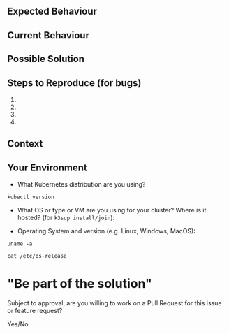 <!--- Provide a general summary of the issue in the Title above -->

## Expected Behaviour
<!--- If you're describing a bug, tell us what should happen -->
<!--- If you're suggesting a change/improvement, tell us how it should work -->

## Current Behaviour
<!--- If describing a bug, tell us what happens instead of the expected behavior -->
<!--- If suggesting a change/improvement, explain the difference from current behavior -->

## Possible Solution
<!--- Not obligatory, but suggest a fix/reason for the bug, -->
<!--- or ideas how to implement the addition or change -->

## Steps to Reproduce (for bugs)
<!--- Provide a link to a live example, or an unambiguous set of steps to -->
<!--- reproduce this bug. Include code to reproduce, if relevant -->
1.
2.
3.
4.

## Context
<!--- How has this issue affected you? What are you trying to accomplish? -->
<!--- Providing context helps us come up with a solution that is most useful in the real world -->

## Your Environment

* What Kubernetes distribution are you using?

```
kubectl version
```

* What OS or type or VM are you using for your cluster? Where is it hosted? (for `k3sup install/join`):

* Operating System and version (e.g. Linux, Windows, MacOS):

```
uname -a

cat /etc/os-release
```

# "Be part of the solution"

Subject to approval, are you willing to work on a Pull Request for this issue or feature request?

Yes/No
